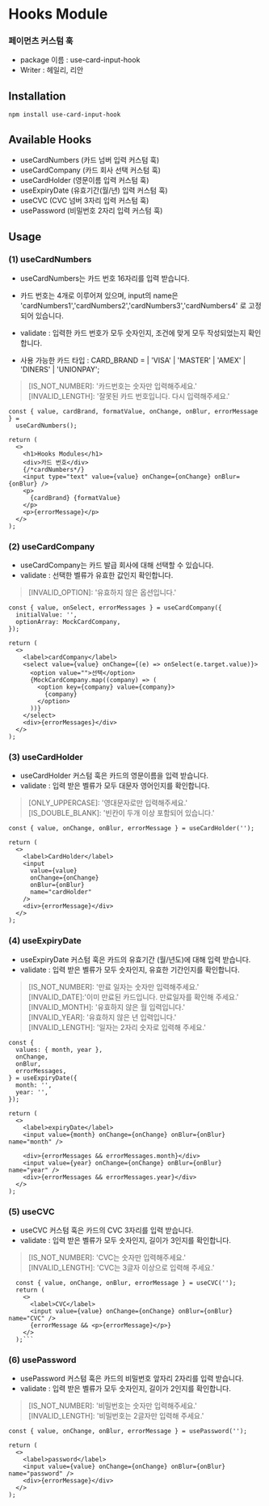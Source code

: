 # Hooks Module

### 페이먼츠 커스텀 훅

- package 이름 : use-card-input-hook
- Writer : 헤일리, 리안

## Installation

```
npm install use-card-input-hook
```

## Available Hooks

- useCardNumbers (카드 넘버 입력 커스텀 훅)
- useCardCompany (카드 회사 선택 커스텀 훅)
- useCardHolder (영문이름 입력 커스텀 훅)
- useExpiryDate (유효기간(월/년) 입력 커스텀 훅)
- useCVC (CVC 넘버 3자리 입력 커스텀 훅)
- usePassword (비밀번호 2자리 입력 커스텀 훅)

## Usage

### (1) useCardNumbers

- useCardNumbers는 카드 번호 16자리를 입력 받습니다.
- 카드 번호는 4개로 이루어져 있으며, input의 name은 'cardNumbers1','cardNumbers2','cardNumbers3','cardNumbers4' 로 고정되어 있습니다.
- validate : 입력한 카드 번호가 모두 숫자인지, 조건에 맞게 모두 작성되었는지 확인합니다.

- 사용 가능한 카드 타입 :
  CARD_BRAND =
  | 'VISA'
  | 'MASTER'
  | 'AMEX'
  | 'DINERS'
  | 'UNIONPAY';

> [IS_NOT_NUMBER]: '카드번호는 숫자만 입력해주세요.'  
> [INVALID_LENGTH]: '잘못된 카드 번호입니다. 다시 입력해주세요.'

```tsx
const { value, cardBrand, formatValue, onChange, onBlur, errorMessage } =
  useCardNumbers();

return (
  <>
    <h1>Hooks Modules</h1>
    <div>카드 번호</div>
    {/*cardNumbers*/}
    <input type="text" value={value} onChange={onChange} onBlur={onBlur} />
    <p>
      {cardBrand} {formatValue}
    </p>
    <p>{errorMessage}</p>
  </>
);
```

### (2) useCardCompany

- useCardCompany는 카드 발급 회사에 대해 선택할 수 있습니다.
- validate : 선택한 벨류가 유효한 값인지 확인합니다.

> [INVALID_OPTION]: '유효하지 않은 옵션입니다.'

```tsx
const { value, onSelect, errorMessages } = useCardCompany({
  initialValue: '',
  optionArray: MockCardCompany,
});

return (
  <>
    <label>cardCompany</label>
    <select value={value} onChange={(e) => onSelect(e.target.value)}>
      <option value="">선택</option>
      {MockCardCompany.map((company) => (
        <option key={company} value={company}>
          {company}
        </option>
      ))}
    </select>
    <div>{errorMessages}</div>
  </>
);
```

### (3) useCardHolder

- useCardHolder 커스텀 훅은 카드의 영문이름을 입력 받습니다.
- validate : 입력 받은 벨류가 모두 대문자 영어인지를 확인합니다.

> [ONLY_UPPERCASE]: '영대문자로만 입력해주세요.'  
> [IS_DOUBLE_BLANK]: '빈칸이 두개 이상 포함되어 있습니다.'

```tsx
const { value, onChange, onBlur, errorMessage } = useCardHolder('');

return (
  <>
    <label>CardHolder</label>
    <input
      value={value}
      onChange={onChange}
      onBlur={onBlur}
      name="cardHolder"
    />
    <div>{errorMessage}</div>
  </>
);
```

### (4) useExpiryDate

- useExpiryDate 커스텀 훅은 카드의 유효기간 (월/년도)에 대해 입력 받습니다.
- validate : 입력 받은 벨류가 모두 숫자인지, 유효한 기간인지를 확인합니다.

> [IS_NOT_NUMBER]: '만료 일자는 숫자만 입력해주세요.'  
> [INVALID_DATE]:'이미 만료된 카드입니다. 만료일자를 확인해 주세요.'
> [INVALID_MONTH]: '유효하지 않은 월 입력입니다.'  
> [INVALID_YEAR]: '유효하지 않은 년 입력입니다.'  
> [INVALID_LENGTH]: '일자는 2자리 숫자로 입력해 주세요.'

```tsx
const {
  values: { month, year },
  onChange,
  onBlur,
  errorMessages,
} = useExpiryDate({
  month: '',
  year: '',
});

return (
  <>
    <label>expiryDate</label>
    <input value={month} onChange={onChange} onBlur={onBlur} name="month" />

    <div>{errorMessages && errorMessages.month}</div>
    <input value={year} onChange={onChange} onBlur={onBlur} name="year" />
    <div>{errorMessages && errorMessages.year}</div>
  </>
);
```

### (5) useCVC

- useCVC 커스텀 훅은 카드의 CVC 3자리를 입력 받습니다.
- validate : 입력 받은 벨류가 모두 숫자인지, 길이가 3인지를 확인합니다.

> [IS_NOT_NUMBER]: 'CVC는 숫자만 입력해주세요.'  
> [INVALID_LENGTH]: 'CVC는 3글자 이상으로 입력해 주세요.'

````tsx
  const { value, onChange, onBlur, errorMessage } = useCVC('');
  return (
    <>
      <label>CVC</label>
      <input value={value} onChange={onChange} onBlur={onBlur} name="CVC" />
      {errorMessage && <p>{errorMessage}</p>}
    </>
  );```
````

### (6) usePassword

- usePassword 커스텀 훅은 카드의 비밀번호 앞자리 2자리를 입력 받습니다.
- validate : 입력 받은 벨류가 모두 숫자인지, 길이가 2인지를 확인합니다.

> [IS_NOT_NUMBER]: '비밀번호는 숫자만 입력해주세요.'  
> [INVALID_LENGTH]: '비밀번호는 2글자만 입력해 주세요.'

```tsx
const { value, onChange, onBlur, errorMessage } = usePassword('');

return (
  <>
    <label>password</label>
    <input value={value} onChange={onChange} onBlur={onBlur} name="password" />
    <div>{errorMessage}</div>
  </>
);
```
